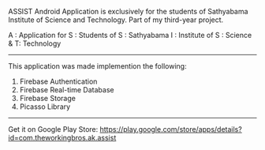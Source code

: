 ASSIST Android Application is exclusively for the students of Sathyabama Institute of Science and Technology.
Part of my third-year project.

A : Application for
S : Students of
S : Sathyabama
I : Institute of 
S : Science &
T: Technology

---------------------------------------------------------------------------------------------------------------------------------

This application was made implemention the following:
1. Firebase Authentication
2. Firebase Real-time Database
3. Firebase Storage
4. Picasso Library

------------------------------------------------------------------------------------------------------------------------------------

Get it on Google Play Store: https://play.google.com/store/apps/details?id=com.theworkingbros.ak.assist

